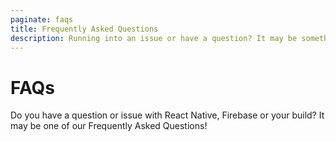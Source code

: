 ```yaml
---
paginate: faqs
title: Frequently Asked Questions
description: Running into an issue or have a question? It may be something which we have added to our Frequently Asked Questions
---
```


# FAQs

Do you have a question or issue with React Native, Firebase or your build? It may be one of our Frequently Asked Questions!

<Paginate limit={0} />
